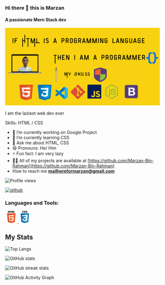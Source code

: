 ### Hi there 👋 this is Marzan
#### A passionate Mern Stack dev
![A passionate Mern Stack dev](https://github.com/Marzan-Bin-Rahman/Marzan-Bin-Rahman/blob/main/github%20banner%202.png)

I am the laziest web dev ever

Skills: HTML / CSS

- 🔭 I’m currently working on Google Project 
- 🌱 I’m currently learning CSS  
- 💬 Ask me about HTML, CSS 
- 😄 Pronouns: He/ Him 
- ⚡ Fun fact: I am very lazy 
- 👨‍💻 All of my projects are available at [https://github.com/Marzan-Bin-Rahman](https://github.com/Marzan-Bin-Rahman)
- How to reach me **mailhereformarzan@gmail.com**

![Profile views](https://gpvc.arturio.dev/Marzan-Bin-Rahman) 

[<img src='https://cdn.jsdelivr.net/npm/simple-icons@3.0.1/icons/github.svg' alt='github' height='40'>](https://github.com/Marzan-Bin-Rahman)  
<h3 align="left">Languages and Tools:</h3>
<p align="left"> 
<a href="https://www.w3.org/html/" target="_blank"> <img src="https://raw.githubusercontent.com/devicons/devicon/master/icons/html5/html5-original-wordmark.svg" alt="html5" width="40" height="40"/> </a> 
<a href="https://www.w3schools.com/css/" target="_blank"> <img src="https://raw.githubusercontent.com/devicons/devicon/master/icons/css3/css3-original-wordmark.svg" alt="css3" width="40" height="40"/> </a>
  

## My Stats 

![Top Langs](https://github-readme-stats.vercel.app/api/top-langs/?username=Marzan-Bin-Rahman&hide_border=true&theme=tokyonight)

![GitHub stats](https://github-readme-stats.vercel.app/api?username=Marzan-Bin-Rahman&show_icons=true&hide_border=true&theme=tokyonight)  

![GitHub streak stats](https://github-readme-streak-stats.herokuapp.com/?user=Marzan-Bin-Rahman&theme=tokyonight)  
 

![GitHub Activity Graph](https://activity-graph.herokuapp.com/graph?username=Marzan-Bin-Rahman&theme=tokyonight&bg_color=0d1117&color=319e94&line=6fa4fc&point=FFFFFF&hide_border=true)  
   


